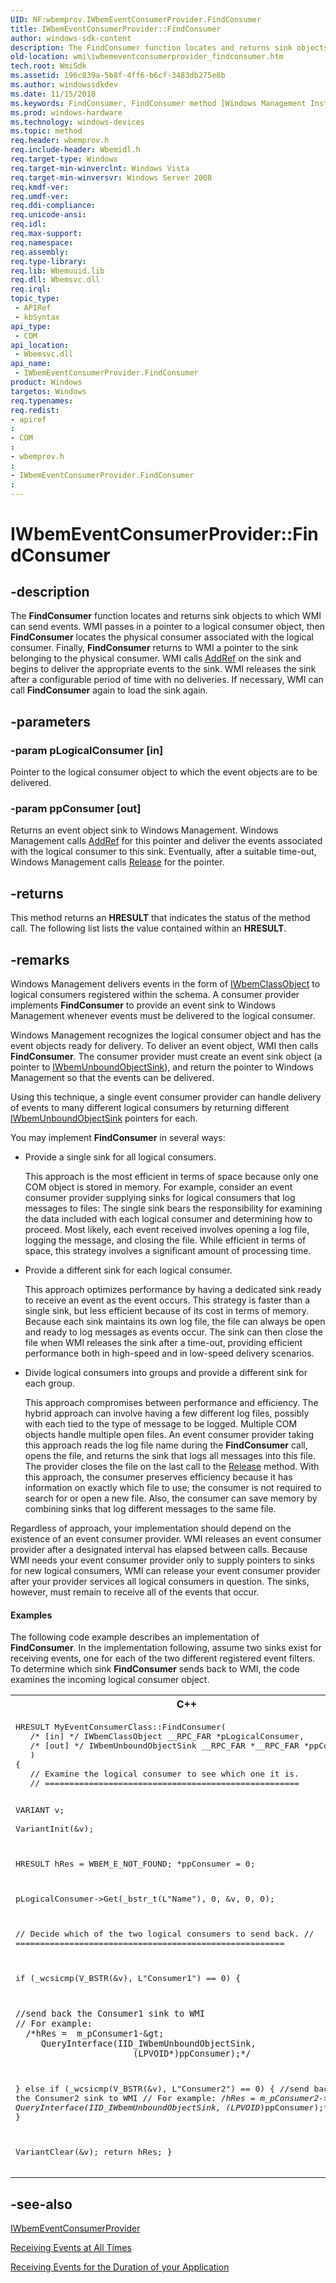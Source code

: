 ```yaml
---
UID: NF:wbemprov.IWbemEventConsumerProvider.FindConsumer
title: IWbemEventConsumerProvider::FindConsumer
author: windows-sdk-content
description: The FindConsumer function locates and returns sink objects to which WMI can send events.
old-location: wmi\iwbemeventconsumerprovider_findconsumer.htm
tech.root: WmiSdk
ms.assetid: 196c839a-5b8f-4ff6-b6cf-3483db275e8b
ms.author: windowssdkdev
ms.date: 11/15/2018
ms.keywords: FindConsumer, FindConsumer method [Windows Management Instrumentation], FindConsumer method [Windows Management Instrumentation],IWbemEventConsumerProvider interface, IWbemEventConsumerProvider interface [Windows Management Instrumentation],FindConsumer method, IWbemEventConsumerProvider.FindConsumer, IWbemEventConsumerProvider::FindConsumer, _hmm_iwbemeventconsumerprovider_findconsumer, wbemprov/IWbemEventConsumerProvider::FindConsumer, wmi.iwbemeventconsumerprovider_findconsumer
ms.prod: windows-hardware
ms.technology: windows-devices
ms.topic: method
req.header: wbemprov.h
req.include-header: Wbemidl.h
req.target-type: Windows
req.target-min-winverclnt: Windows Vista
req.target-min-winversvr: Windows Server 2008
req.kmdf-ver: 
req.umdf-ver: 
req.ddi-compliance: 
req.unicode-ansi: 
req.idl: 
req.max-support: 
req.namespace: 
req.assembly: 
req.type-library: 
req.lib: Wbemuuid.lib
req.dll: Wbemsvc.dll
req.irql: 
topic_type:
 - APIRef
 - kbSyntax
api_type:
 - COM
api_location:
 - Wbemsvc.dll
api_name:
 - IWbemEventConsumerProvider.FindConsumer
product: Windows
targetos: Windows
req.typenames: 
req.redist: 
- apiref
: 
- COM
: 
- wbemprov.h
: 
- IWbemEventConsumerProvider.FindConsumer
: 
---
```


# IWbemEventConsumerProvider::FindConsumer


## -description


The 
<b>FindConsumer</b> function locates and returns sink objects to which WMI can send events. WMI passes in a pointer to a logical consumer object, then 
<b>FindConsumer</b> locates the physical consumer associated with the logical consumer. Finally, 
<b>FindConsumer</b> returns to WMI a pointer to the sink belonging to the physical consumer. WMI calls <a href="_com_iunknown_addref">AddRef</a> on the sink and begins to deliver the appropriate events to the sink. WMI releases the sink after a configurable period of time with no deliveries. If necessary, WMI can call 
<b>FindConsumer</b> again to load the sink again.


## -parameters




### -param pLogicalConsumer [in]

Pointer to the logical consumer object to which the event objects are to be delivered.


### -param ppConsumer [out]

Returns an event object sink to Windows Management. Windows Management calls <a href="_com_iunknown_addref">AddRef</a> for this pointer and deliver the events associated with the logical consumer to this sink. Eventually, after a suitable time-out, Windows Management calls <a href="_com_iunknown_release">Release</a> for the pointer.


## -returns



This method returns an <b>HRESULT</b> that indicates the status of the method call. The following list lists the value contained within an <b>HRESULT</b>.




## -remarks



Windows Management delivers events in the form of 
<a href="https://msdn.microsoft.com/a3ce37d7-5580-4b84-9119-78412c8e0d27">IWbemClassObject</a> to logical consumers registered within the schema. A consumer provider implements 
<b>FindConsumer</b> to provide an event sink to Windows Management whenever events must be delivered to the logical consumer.

Windows Management recognizes the logical consumer object and has the event objects ready for delivery. To deliver an event object, WMI then calls 
<b>FindConsumer</b>. The consumer provider must create an event sink object (a pointer to 
<a href="https://msdn.microsoft.com/a890aefe-e35e-4635-874d-953194f99a82">IWbemUnboundObjectSink</a>), and return the pointer to Windows Management so that the events can be delivered.

Using this technique, a single event consumer provider can handle delivery of events to many different logical consumers by returning different 
<a href="https://msdn.microsoft.com/a890aefe-e35e-4635-874d-953194f99a82">IWbemUnboundObjectSink</a> pointers for each.

You may implement 
<b>FindConsumer</b> in several ways:

<ul>
<li>
Provide a single sink for all logical consumers.

This approach is the most efficient in terms of space because only one COM object is stored in memory. For example, consider an event consumer provider supplying sinks for logical consumers that log messages to files: The single sink bears the responsibility for examining the data included with each logical consumer and determining how to proceed. Most likely, each event received involves opening a log file, logging the message, and closing the file. While efficient in terms of space, this strategy involves a significant amount of processing time.

</li>
<li>
Provide a different sink for each logical consumer.

This approach optimizes performance by having a dedicated sink ready to receive an event as the event occurs. This strategy is faster than a single sink, but less efficient because of its cost in terms of memory. Because each sink maintains its own log file, the file can always be open and ready to log messages as events occur. The sink can then close the file when WMI releases the sink after a time-out, providing efficient performance both in high-speed and in low-speed delivery scenarios.

</li>
<li>
Divide logical consumers into groups and provide a different sink for each group.

This approach compromises between performance and efficiency. The hybrid approach can involve having a few different log files, possibly with each tied to the type of message to be logged. Multiple COM objects handle multiple open files. An event consumer provider taking this approach reads the log file name during the 
<b>FindConsumer</b> call, opens the file, and returns the sink that logs all messages into this file. The provider closes the file on the last call to the <a href="_com_iunknown_release">Release</a> method. With this approach, the consumer preserves efficiency because it has information on exactly which file to use; the consumer is not required to search for or open a new file. Also, the consumer can save memory by combining sinks that log different messages to the same file.

</li>
</ul>
Regardless of approach, your implementation should depend on the existence of an event consumer provider. WMI releases an event consumer provider after a designated interval has elapsed between calls. Because WMI needs your event consumer provider only to supply pointers to sinks for new logical consumers, WMI can release your event consumer provider after your provider services all logical consumers in question. The sinks, however, must remain to receive all of the events that occur.


#### Examples

The following code example describes an implementation of 
<b>FindConsumer</b>. In the implementation following, assume two sinks exist for receiving events, one for each of the two different registered event filters. To determine which sink 
<b>FindConsumer</b> sends back to WMI, the code examines the incoming logical consumer object.

<div class="code"><span codelanguage="ManagedCPlusPlus"><table>
<tr>
<th>C++</th>
</tr>
<tr>
<td>
<pre>HRESULT MyEventConsumerClass::FindConsumer(
   /* [in] */ IWbemClassObject __RPC_FAR *pLogicalConsumer,
   /* [out] */ IWbemUnboundObjectSink __RPC_FAR *__RPC_FAR *ppConsumer
   )
{
   // Examine the logical consumer to see which one it is.
   // ====================================================

   VARIANT v;    
   VariantInit(&amp;v);

   HRESULT hRes = WBEM_E_NOT_FOUND;
   *ppConsumer = 0;

   pLogicalConsumer-&gt;Get(_bstr_t(L"Name"), 0, &amp;v, 0, 0);

   // Decide which of the two logical consumers to send back.
   // =======================================================

   if (_wcsicmp(V_BSTR(&amp;v), L"Consumer1") == 0)
   {

    //send back the Consumer1 sink to WMI
    // For example:
      /*hRes =  m_pConsumer1-&gt;
         QueryInterface(IID_IWbemUnboundObjectSink,
                           (LPVOID*)ppConsumer);*/
   }
   else if (_wcsicmp(V_BSTR(&amp;v), L"Consumer2") == 0)
   {
    //send back the Consumer2 sink to WMI
    // For example:
      /*hRes =  m_pConsumer2-&gt;
          QueryInterface(IID_IWbemUnboundObjectSink,
                            (LPVOID*)ppConsumer);*/
   }

   VariantClear(&amp;v);
   return hRes;
}</pre>
</td>
</tr>
</table></span></div>



## -see-also




<a href="https://msdn.microsoft.com/793bbc22-4a8b-4ab3-8cfe-7d81f42a6b7f">IWbemEventConsumerProvider</a>



<a href="https://msdn.microsoft.com/475dca47-b1e5-4362-ab00-9ab9383e92f9">Receiving Events at All Times</a>



<a href="https://msdn.microsoft.com/380ac556-ba0a-4fae-8b76-0645d99e8583">Receiving Events for the Duration of your Application</a>
 

 

